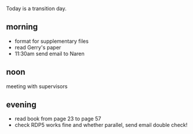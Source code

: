 Today is a transition day. 

## morning 
- format for supplementary files
- read Gerry's paper
- 11:30am send email to Naren

## noon
meeting with supervisors 

## evening
- read book from page 23 to page 57
- check RDP5 works fine and whether parallel, send email double check!











